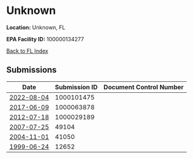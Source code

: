 # Unknown

**Location:** Unknown, FL

**EPA Facility ID:** 100000134277

[Back to FL Index](../../index.md)

## Submissions

| Date | Submission ID | Document Control Number |
|------|--------------|-------------------------|
| [2022-08-04](submissions/1000101475.md) | 1000101475 |  |
| [2017-06-09](submissions/1000063878.md) | 1000063878 |  |
| [2012-07-18](submissions/1000029189.md) | 1000029189 |  |
| [2007-07-25](submissions/49104.md) | 49104 |  |
| [2004-11-01](submissions/41050.md) | 41050 |  |
| [1999-06-24](submissions/12652.md) | 12652 |  |
